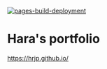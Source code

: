 [![pages-build-deployment](https://github.com/hrjp/hrjp.github.io/actions/workflows/pages/pages-build-deployment/badge.svg)](https://github.com/hrjp/hrjp.github.io/actions/workflows/pages/pages-build-deployment)
# Hara's portfolio
https://hrjp.github.io/

